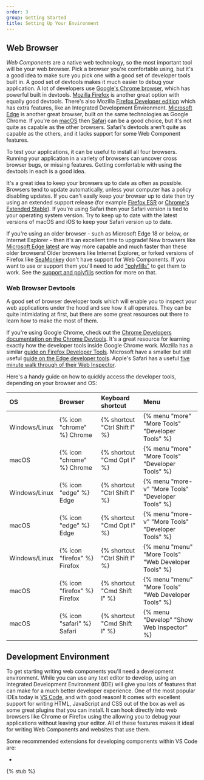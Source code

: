 ```yaml
---
order: 3
group: Getting Started
title: Setting Up Your Environment
---
```


## Web Browser

_Web Components_ are a native web technology, so the most important tool will be your web browser. Pick a browser you're
comfortable using, but it's a good idea to make sure you pick one with a good set of developer tools built in. A good
set of devtools makes it much easier to debug your application. A lot of developers use [Google's Chrome
browser][chrome], which has powerful built in devtools. [Mozilla Firefox][firefox] is another great option with equally
good devtools. There's also Mozilla [Firefox Developer edition][firefox-dev] which has extra features, like an
Integrated Development Environment. [Microsoft Edge][edge] is another great browser, built on the same technologies as
Google Chrome. If you're on [macOS][macos] then [Safari][safari] can be a good choice, but it's not quite as capable as
the other browsers. Safari's devtools aren't quite as capable as the others, and it lacks support for some Web Component
features.

To test your applications, it can be useful to install all four browsers. Running your application in a variety of
browsers can uncover cross browser bugs, or missing features. Getting comfortable with using the devtools in each is a
good idea.

It's a great idea to keep your browsers up to date as often as possible. Browsers tend to update automatically, unless
your computer has a policy disabling updates. If you can't easily keep your browser up to date then try using an
extended support release (for example [Firefox ESR][firefox-esr] or [Chrome's Extended Stable][chrome-esr]). If you're
using Safari then your Safari version is tied to your operating system version. Try to keep up to date with the latest
versions of macOS and iOS to keep your Safari version up to date.

If you're using an older browser - such as Microsoft Edge 18 or below, or Internet Explorer - then it's an excellent
time to upgrade! New browsers like [Microsoft Edge latest][edge] are way more capable and much faster than these older
browsers! Older browsers like Internet Explorer, or forked versions of Firefox like [SeaMonkey][seamonkey] don't have
support for Web Components. If you want to use or support them you'll need to add ["polyfills"][polyfills] to get them
to work. See the [support and polyfills][polyfills] section for more on that.

[chrome]: https://www.google.com/chrome/
[firefox]: https://www.mozilla.org/en-GB/firefox/new/
[firefox-dev]: https://www.mozilla.org/en-GB/firefox/developer/
[edge]: https://www.microsoft.com/en-us/edge?form=MA13FJ
[macos]: https://support.apple.com/en-gb/macos
[safari]: https://www.apple.com/uk/safari/
[firefox-esr]: https://www.mozilla.org/en-GB/firefox/enterprise/
[chrome-esr]: https://support.google.com/chrome/a/answer/9027636?hl=en
[seamonkey]: https://www.seamonkey-project.org/
[polyfills]: /learn/support-and-polyfills

### Web Browser Devtools

A good set of browser developer tools which will enable you to inspect your web applications under the hood and see how
it all operates. They can be quite intimidating at first, but there are some great resources out there to learn how to
make the most of them.

If you're using Google Chrome, check out the [Chrome Developers documentation on the Chrome Devtools][chrome-devtools].
It's a great resource for learning exactly how the developer tools inside Google Chrome work. Mozilla has a similar
[guide on Firefox Developer Tools][firefox-devtools]. Microsoft have a smaller but still useful [guide on the Edge
developer tools][edge-devtools]. Apple's Safari has a useful [five minute walk through of their Web
Inspector][safari-devtools].

Here's a handy guide on how to quickly access the developer tools, depending on your browser and OS:

[chrome-devtools]: https://developer.chrome.com/docs/devtools/
[firefox-devtools]: https://firefox-dev.tools/
[edge-devtools]: https://learn.microsoft.com/en-us/microsoft-edge/devtools-guide-chromium/overview
[safari-devtools]: https://developer.apple.com/videos/play/tech-talks/401/

| OS            | Browser                      | Keyboard shortcut             | Menu                                                 |
| :------------ | :--------------------------- | :---------------------------- | :--------------------------------------------------- |
| Windows/Linux | {% icon "chrome" %} Chrome   | {% shortcut "Ctrl Shift I" %} | {% menu "more" "More Tools" "Developer Tools" %}     |
| macOS         | {% icon "chrome" %} Chrome   | {% shortcut "Cmd Opt I" %}    | {% menu "more" "More Tools" "Developer Tools" %}     |
| Windows/Linux | {% icon "edge" %} Edge       | {% shortcut "Ctrl Shift I" %} | {% menu "more-v" "More Tools" "Developer Tools" %}   |
| macOS         | {% icon "edge" %} Edge       | {% shortcut "Cmd Opt I" %}    | {% menu "more-v" "More Tools" "Developer Tools" %}   |
| Windows/Linux | {% icon "firefox" %} Firefox | {% shortcut "Ctrl Shift I" %} | {% menu "menu" "More Tools" "Web Developer Tools" %} |
| macOS         | {% icon "firefox" %} Firefox | {% shortcut "Cmd Shift I" %}  | {% menu "menu" "More Tools" "Web Developer Tools" %} |
| macOS         | {% icon "safari" %} Safari   | {% shortcut "Cmd Shift I" %}  | {% menu "Develop" "Show Web Inspector" %}            |

## Development Environment

To get starting writing web components you'll need a development environment. While you can use any text editor to
develop, using an Integrated Development Environment (IDE) will give you lots of features that can make for a much
better developer experience. One of the most popular IDEs today is [VS Code][vscode], and with good reason! It comes
with excellent support for writing HTML, JavaScript and CSS out of the box as well as some great plugins that you can
install. It can hook directly into web browsers like Chrome or Firefox using the allowing you to debug your applications
without leaving your editor. All of these features makes it ideal for writing Web Components and websites that use them.

Some recommended extensions for developing components within VS Code are:

-

[vscode]: https://code.visualstudio.com/.

{% stub %}

